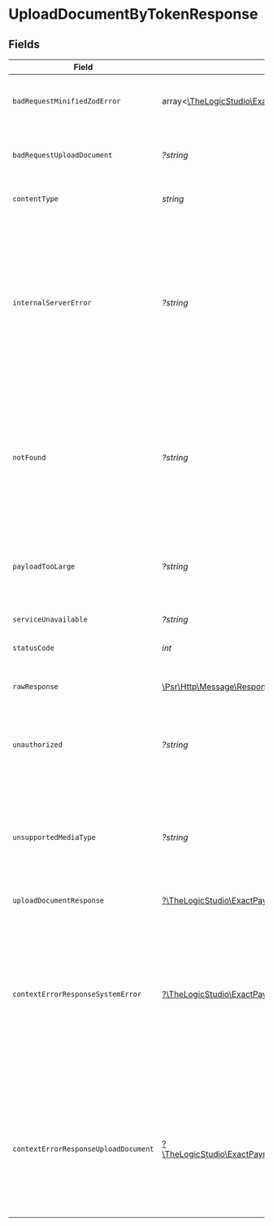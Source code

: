 # UploadDocumentByTokenResponse


## Fields

| Field                                                                                                                                                                                                                                                     | Type                                                                                                                                                                                                                                                      | Required                                                                                                                                                                                                                                                  | Description                                                                                                                                                                                                                                               |
| --------------------------------------------------------------------------------------------------------------------------------------------------------------------------------------------------------------------------------------------------------- | --------------------------------------------------------------------------------------------------------------------------------------------------------------------------------------------------------------------------------------------------------- | --------------------------------------------------------------------------------------------------------------------------------------------------------------------------------------------------------------------------------------------------------- | --------------------------------------------------------------------------------------------------------------------------------------------------------------------------------------------------------------------------------------------------------- |
| `badRequestMinifiedZodError`                                                                                                                                                                                                                              | array<[\TheLogicStudio\ExactPayments\Models\Shared\ZodError](../../Models/Shared/ZodError.md)>                                                                                                                                                            | :heavy_minus_sign:                                                                                                                                                                                                                                        | **Bad Request**\<br/>\<br/>The request body contains a malformed request or is incomplete.<br/>                                                                                                                                                           |
| `badRequestUploadDocument`                                                                                                                                                                                                                                | *?string*                                                                                                                                                                                                                                                 | :heavy_minus_sign:                                                                                                                                                                                                                                        | **Bad Request**\<br/>\<br/>The request body contains a malformed request or is incomplete.<br/>                                                                                                                                                           |
| `contentType`                                                                                                                                                                                                                                             | *string*                                                                                                                                                                                                                                                  | :heavy_check_mark:                                                                                                                                                                                                                                        | HTTP response content type for this operation                                                                                                                                                                                                             |
| `internalServerError`                                                                                                                                                                                                                                     | *?string*                                                                                                                                                                                                                                                 | :heavy_minus_sign:                                                                                                                                                                                                                                        | **Internal Server Error**\<br/>\<br/>When you'll get `500 Internal Server Error` response:<br/>- An internal process has failed due to a system error.<br/>- One or more unique identifiers supplied in the path parameter are not valid 24-character hexadecimal value.<br/> |
| `notFound`                                                                                                                                                                                                                                                | *?string*                                                                                                                                                                                                                                                 | :heavy_minus_sign:                                                                                                                                                                                                                                        | **Not Found**\<br/>\<br/>When you'll get `404 Not Found` response:<br/>- The Onboarding Application associated to the Onboarding Token doesn't exist.<br/>- The Principal doesn't exist on the Onboarding Application.<br/>                               |
| `payloadTooLarge`                                                                                                                                                                                                                                         | *?string*                                                                                                                                                                                                                                                 | :heavy_minus_sign:                                                                                                                                                                                                                                        | **Payload Too Large**\<br/>\<br/>When you'll get `413 Payload Too Large` response:<br/>- The Document size is > 14 MB.<br/>                                                                                                                               |
| `serviceUnavailable`                                                                                                                                                                                                                                      | *?string*                                                                                                                                                                                                                                                 | :heavy_minus_sign:                                                                                                                                                                                                                                        | **Service Unavailable**<br/>                                                                                                                                                                                                                              |
| `statusCode`                                                                                                                                                                                                                                              | *int*                                                                                                                                                                                                                                                     | :heavy_check_mark:                                                                                                                                                                                                                                        | HTTP response status code for this operation                                                                                                                                                                                                              |
| `rawResponse`                                                                                                                                                                                                                                             | [\Psr\Http\Message\ResponseInterface](https://www.php-fig.org/psr/psr-7/#33-psrhttpmessageresponseinterface)                                                                                                                                              | :heavy_check_mark:                                                                                                                                                                                                                                        | Raw HTTP response; suitable for custom response parsing                                                                                                                                                                                                   |
| `unauthorized`                                                                                                                                                                                                                                            | *?string*                                                                                                                                                                                                                                                 | :heavy_minus_sign:                                                                                                                                                                                                                                        | **Unauthorized**\<br/>\<br/>When you'll get `401 Unauthorized` response:<br/>- The Onboarding Token is invalid.<br/>                                                                                                                                      |
| `unsupportedMediaType`                                                                                                                                                                                                                                    | *?string*                                                                                                                                                                                                                                                 | :heavy_minus_sign:                                                                                                                                                                                                                                        | **Unsupported Media Type**\<br/>\<br/>When you'll get `415 Unsupported Media Type` response:<br/>- Unable to identify the Document type.<br/>- Document type not supported.<br/>                                                                          |
| `uploadDocumentResponse`                                                                                                                                                                                                                                  | [?\TheLogicStudio\ExactPayments\Models\Shared\UploadDocumentResponse](../../Models/Shared/UploadDocumentResponse.md)                                                                                                                                      | :heavy_minus_sign:                                                                                                                                                                                                                                        | **Created**                                                                                                                                                                                                                                               |
| `contextErrorResponseSystemError`                                                                                                                                                                                                                         | [?\TheLogicStudio\ExactPayments\Models\Shared\ContextErrorResponseSystemError](../../Models/Shared/ContextErrorResponseSystemError.md)                                                                                                                    | :heavy_minus_sign:                                                                                                                                                                                                                                        | **Internal Server Error**\<br/>\<br/>When you'll get `500 Internal Server Error` response:<br/>- An internal process has failed due to a system error.<br/>- One or more unique identifiers supplied in the path parameter are not valid 24-character hexadecimal value.<br/> |
| `contextErrorResponseUploadDocument`                                                                                                                                                                                                                      | [?\TheLogicStudio\ExactPayments\Models\Shared\ContextErrorResponseUploadDocument](../../Models/Shared/ContextErrorResponseUploadDocument.md)                                                                                                              | :heavy_minus_sign:                                                                                                                                                                                                                                        | **Not Found**\<br/>\<br/>When you'll get `404 Not Found` response:<br/>- The Onboarding Application associated to the Onboarding Token doesn't exist.<br/>- The Principal doesn't exist on the Onboarding Application.<br/>                               |